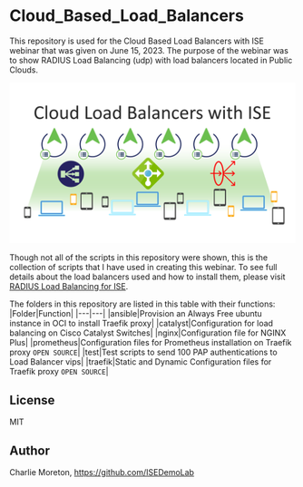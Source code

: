 # Cloud_Based_Load_Balancers

This repository is used for the Cloud Based Load Balancers with ISE webinar that was given on June 15, 2023.  The purpose of the webinar was to show RADIUS Load Balancing (udp) with load balancers located in Public Clouds.

![Cloud Based Load Balancers Webinar Cover](https://github.com/ISEDemoLab/Cloud_Based_Load_Balancers/blob/main/images/Cloud_Based_Load_Balancers.png)


Though not all of the scripts in this repository were shown, this is the collection of scripts that I have used in creating this webinar.  To see full details about the load balancers used and how to install them, please visit [RADIUS Load Balancing for ISE](https://cs.co/ise-lb).

The folders in this repository are listed in this table with their functions:
|Folder|Function|
|---|---|
|ansible|Provision an Always Free ubuntu instance in OCI to install Traefik proxy|
|catalyst|Configuration for load balancing on Cisco Catalyst Switches|
|nginx|Configuration file for NGINX Plus|
|prometheus|Configuration files for Prometheus installation on Traefik proxy `OPEN SOURCE`|
|test|Test scripts to send 100 PAP authentications to Load Balancer vips|
|traefik|Static and Dynamic Configuration files for Traefik proxy `OPEN SOURCE`|

## License

MIT

## Author

Charlie Moreton, <https://github.com/ISEDemoLab>